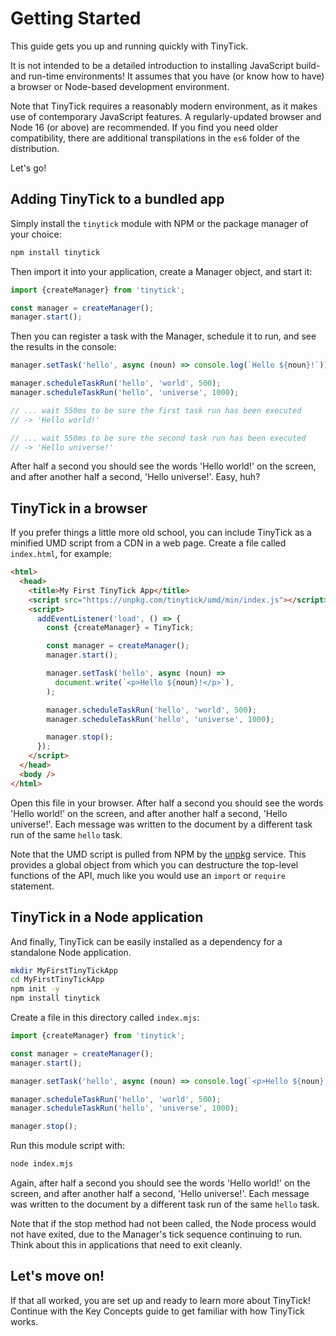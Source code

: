 # Getting Started

This guide gets you up and running quickly with TinyTick.

It is not intended to be a detailed introduction to installing JavaScript build-
and run-time environments! It assumes that you have (or know how to have) a
browser or Node-based development environment.

Note that TinyTick requires a reasonably modern environment, as it makes use of
contemporary JavaScript features. A regularly-updated browser and Node 16 (or
above) are recommended. If you find you need older compatibility, there are
additional transpilations in the `es6` folder of the distribution.

Let's go!

## Adding TinyTick to a bundled app

Simply install the `tinytick` module with NPM or the package manager of your
choice:

```sh
npm install tinytick
```

Then import it into your application, create a Manager object, and start it:

```js
import {createManager} from 'tinytick';

const manager = createManager();
manager.start();
```

Then you can register a task with the Manager, schedule it to run, and see the
results in the console:

```js
manager.setTask('hello', async (noun) => console.log(`Hello ${noun}!`));

manager.scheduleTaskRun('hello', 'world', 500);
manager.scheduleTaskRun('hello', 'universe', 1000);

// ... wait 550ms to be sure the first task run has been executed
// -> 'Hello world!'

// ... wait 550ms to be sure the second task run has been executed
// -> 'Hello universe!'
```

After half a second you should see the words 'Hello world!' on the screen, and
after another half a second, 'Hello universe!'. Easy, huh?

## TinyTick in a browser

If you prefer things a little more old school, you can include TinyTick as a
minified UMD script from a CDN in a web page. Create a file called `index.html`,
for example:

```html
<html>
  <head>
    <title>My First TinyTick App</title>
    <script src="https://unpkg.com/tinytick/umd/min/index.js"></script>
    <script>
      addEventListener('load', () => {
        const {createManager} = TinyTick;

        const manager = createManager();
        manager.start();

        manager.setTask('hello', async (noun) =>
          document.write(`<p>Hello ${noun}!</p>`),
        );

        manager.scheduleTaskRun('hello', 'world', 500);
        manager.scheduleTaskRun('hello', 'universe', 1000);

        manager.stop();
      });
    </script>
  </head>
  <body />
</html>
```

Open this file in your browser. After half a second you should see the words
'Hello world!' on the screen, and after another half a second, 'Hello
universe!'. Each message was written to the document by a different task run of
the same `hello` task.

Note that the UMD script is pulled from NPM by the [unpkg](https://unpkg.com)
service. This provides a global object from which you can destructure the
top-level functions of the API, much like you would use an `import` or `require`
statement.

## TinyTick in a Node application

And finally, TinyTick can be easily installed as a dependency for a standalone
Node application.

```bash
mkdir MyFirstTinyTickApp
cd MyFirstTinyTickApp
npm init -y
npm install tinytick
```

Create a file in this directory called `index.mjs`:

```js yolo
import {createManager} from 'tinytick';

const manager = createManager();
manager.start();

manager.setTask('hello', async (noun) => console.log(`<p>Hello ${noun}!</p>`));

manager.scheduleTaskRun('hello', 'world', 500);
manager.scheduleTaskRun('hello', 'universe', 1000);

manager.stop();
```

Run this module script with:

```bash
node index.mjs
```

Again, after half a second you should see the words 'Hello world!' on the
screen, and after another half a second, 'Hello universe!'. Each message was
written to the document by a different task run of the same `hello` task.

Note that if the stop method had not been called, the Node process would not
have exited, due to the Manager's tick sequence continuing to run. Think about
this in applications that need to exit cleanly.

## Let's move on!

If that all worked, you are set up and ready to learn more about TinyTick!
Continue with the Key Concepts guide to get familiar with how TinyTick works.
